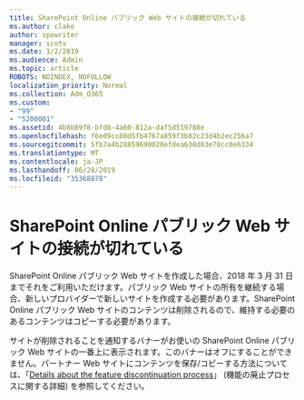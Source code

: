 ```yaml
---
title: SharePoint Online パブリック Web サイトの接続が切れている
ms.author: clake
author: spowriter
manager: scotv
ms.date: 1/2/2019
ms.audience: Admin
ms.topic: article
ROBOTS: NOINDEX, NOFOLLOW
localization_priority: Normal
ms.collection: Adm_O365
ms.custom:
- "99"
- "5200001"
ms.assetid: 4b8b89f8-bfd8-4a60-812a-daf5d519788e
ms.openlocfilehash: f6e09cc80d5fb4767a859f3b82c23d4b2ec256a7
ms.sourcegitcommit: 5fb7a4b28859690020efdea630d03e70cc0e6334
ms.translationtype: MT
ms.contentlocale: ja-JP
ms.lasthandoff: 06/28/2019
ms.locfileid: "35368878"
---
```

# <a name="sharepoint-online-public-websites-are-being-discontinued"></a>SharePoint Online パブリック Web サイトの接続が切れている

SharePoint Online パブリック Web サイトを作成した場合、2018 年 3 月 31 日までそれをご利用いただけます。パブリック Web サイトの所有を継続する場合、新しいプロバイダーで新しいサイトを作成する必要があります。SharePoint Online パブリック Web サイトのコンテンツは削除されるので、維持する必要のあるコンテンツはコピーする必要があります。
  
サイトが削除されることを通知するバナーがお使いの SharePoint Online パブリック Web サイトの一番上に表示されます。このバナーはオフにすることができません。パートナー Web サイトにコンテンツを保存/コピーする方法については、「[Details about the feature discontinuation process](https://go.microsoft.com/fwlink/?linkid=866980)」 (機能の廃止プロセスに関する詳細) を参照してください。
  